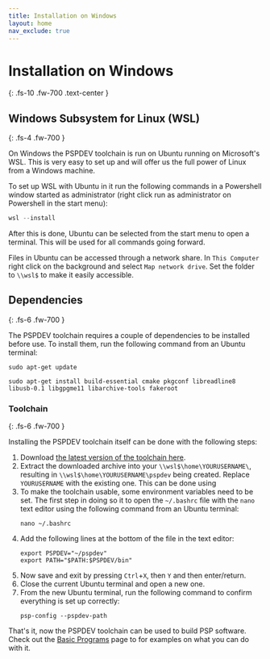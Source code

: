 ```yaml
---
title: Installation on Windows
layout: home
nav_exclude: true
---
```


# Installation on Windows
{: .fs-10 .fw-700 .text-center }

## Windows Subsystem for Linux (WSL)
{: .fs-4 .fw-700 }

On Windows the PSPDEV toolchain is run on Ubuntu running on Microsoft's WSL. This is very easy to set up and will offer us the full power of Linux from a Windows machine.

To set up WSL with Ubuntu in it run the following commands in a Powershell window started as administrator (right click run as administrator on Powershell in the start menu):

```powershell
wsl --install
```

After this is done, Ubuntu can be selected from the start menu to open a terminal. This will be used for all commands going forward.

Files in Ubuntu can be accessed through a network share. In `This Computer` right click on the background and select `Map network drive`. Set the folder to `\\wsl$` to make it easily accessible.

## Dependencies
{: .fs-6 .fw-700 }

The PSPDEV toolchain requires a couple of dependencies to be installed before use. To install them, run the following command from an Ubuntu terminal:

```shell
sudo apt-get update
```

```shell
sudo apt-get install build-essential cmake pkgconf libreadline8 libusb-0.1 libgpgme11 libarchive-tools fakeroot
```

### Toolchain 
{: .fs-6 .fw-700 }

Installing the PSPDEV toolchain itself can be done with the following steps:

1. Download [the latest version of the toolchain here](https://github.com/pspdev/pspdev/releases/latest/download/pspdev-ubuntu-latest-x86_64.tar.gz).
2. Extract the downloaded archive into your `\\wsl$\home\YOURUSERNAME\`, resulting in `\\wsl$\home\YOURUSERNAME\pspdev` being created. Replace `YOURUSERNAME` with the existing one. This can be done using 
3. To make the toolchain usable, some environment variables need to be set. The first step in doing so it to open the `~/.bashrc` file with the `nano` text editor using the following command from an Ubuntu terminal:
    ```shell
    nano ~/.bashrc
    ```
4. Add the following lines at the bottom of the file in the text editor:
    ```shell
    export PSPDEV="~/pspdev"
    export PATH="$PATH:$PSPDEV/bin"
    ```
5. Now save and exit by pressing `Ctrl`+`X`, then `Y` and then enter/return.
6. Close the current Ubuntu terminal and open a new one.
7. From the new Ubuntu terminal, run the following command to confirm everything is set up correctly:
    ```shell
    psp-config --pspdev-path
    ```

That's it, now the PSPDEV toolchain can be used to build PSP software. Check out the [Basic Programs](../basic_programs.html) page to for examples on what you can do with it.

